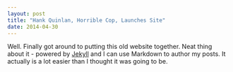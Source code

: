 ```yaml
---
layout: post
title: "Hank Quinlan, Horrible Cop, Launches Site"
date: 2014-04-30
---
```

Well. Finally got around to putting this old website together. Neat thing about it - powered by [Jekyll](http://jekyllrb.com) and I can use Markdown to author my posts. It actually is a lot easier than I thought it was going to be.
